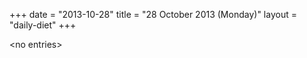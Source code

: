+++
date = "2013-10-28"
title = "28 October 2013 (Monday)"
layout = "daily-diet"
+++


\<no entries\>
